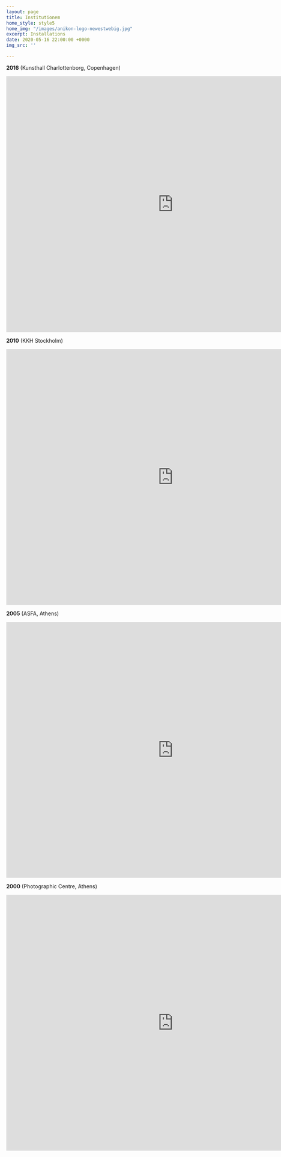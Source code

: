 ```yaml
---
layout: page
title: Institutionem
home_style: style5
home_img: "/images/anikon-logo-newestwebig.jpg"
excerpt: Installations
date: 2020-05-16 22:00:00 +0000
img_src: ''

---
```

**2016** (Kunsthall Charlottenborg, Copenhagen)  
<iframe src="https://player.vimeo.com/video/158936852" width="888" height="681" frameborder="0" allow="autoplay; fullscreen" allowfullscreen></iframe>

**2010** (KKH Stockholm)

<iframe title="vimeo-player" src="https://player.vimeo.com/video/6283785" width="888" height="681" frameborder="0" allowfullscreen></iframe>  
  
  
**2005** (ASFA, Athens)

<iframe src="https://player.vimeo.com/video/3759031" width="888" height="681" frameborder="0" allow="autoplay; fullscreen" allowfullscreen></iframe>

**2000** (Photographic Centre, Athens)

<iframe src="https://player.vimeo.com/video/3769640" width="888" height="681" frameborder="0" allow="autoplay; fullscreen" allowfullscreen></iframe>